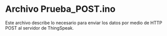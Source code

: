 # Archivo Prueba_POST.ino
Este archivo describe lo necesario para enviar los datos por medio de HTTP POST al servidor de ThingSpeak.


